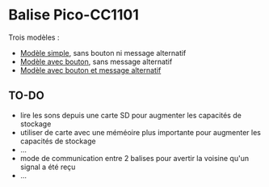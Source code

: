 # Balise Pico-CC1101

Trois modèles :

- [Modèle simple](proto_simple.md), sans bouton ni message alternatif
- [Modèle avec bouton](proto_bouton.md), sans message alternatif
- [Modèle avec bouton et message alternatif](proto_bouton_inter.md)

## TO-DO

- lire les sons depuis une carte SD pour augmenter les capacités de stockage
- utiliser de carte avec une méméoire plus importante pour augmenter les capacités de stockage
- ...
- mode de communication entre 2 balises pour avertir la voisine qu'un signal a été reçu
- ...
